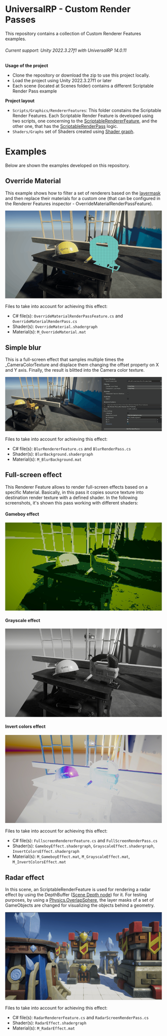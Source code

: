# UniversalRP - Custom Render Passes
This repository contains a collection of Custom Renderer Features examples.

###### Current support: Unity 2022.3.27f1 with UniversalRP 14.0.11


**Usage of the project**
* Clone the repository or download the zip to use this project locally.
* Load the project using Unity 2022.3.27f1 or later
* Each scene (located at Scenes folder) contains a different Scriptable Render Pass example

**Project layout**
* `Scripts/Graphics/RendererFeatures`: This folder constains the Scriptable Render Features. Each Scriptable Render Feature is developed using two scripts, one concerning to the [ScriptableRendererFeature](https://docs.unity3d.com/Packages/com.unity.render-pipelines.universal@10.6/api/UnityEngine.Rendering.Universal.ScriptableRendererFeature.html?q=ScriptableRendererFeature), and the other one, that has the [ScriptableRenderPass](https://docs.unity3d.com/Packages/com.unity.render-pipelines.universal@10.6/api/UnityEngine.Rendering.Universal.ScriptableRenderPass.html?q=ScriptableRenderPass) logic.
* `Shaders/Graphs` set of Shaders created using [Shader graph](https://unity.com/es/shader-graph).

# Examples
Below are shown the examples developed on this repository.

## Override Material
This example shows how to filter a set of renderers based on the [layermask](https://docs.unity3d.com/ScriptReference/LayerMask.html) and then replace their materials for a custom one (that can be configured in the Renderer Features inspector - OverrideMaterialRenderPassFeature).

![Override Material result](Images/01_OverrideMaterial.gif)

Files to take into account for achieving this effect:
 * C# file(s): `OverrideMaterialRenderPassFeature.cs` and `OverrideMaterialRenderPass.cs`
 * Shader(s): `OverrideMaterial.shadergraph`
 * Material(s): `M_OverrideMaterial.mat`

## Simple blur
This is a full-screen effect that samples multiple times the _CameraColorTexture and displace them changing the offset property on X and Y axis. Finally, the result is blitted into the Camera color texture.

![Simple blur result](Images/02_SimpleBlur.gif)

Files to take into account for achieving this effect:
 * C# file(s): `BlurRendererFeature.cs` and `BlurRenderPass.cs`
 * Shader(s): `BlurBackground.shadergraph`
 * Material(s): `M_BlurBackground.mat`

## Full-screen effect
This Renderer Feature allows to render full-screen effects based on a specific Material. Basically, in this pass it copies source texture into destination render texture with a defined shader.
In the following screenshots, it's shown this pass working with different shaders:

#### Gameboy effect
![Gameboy effect](Images/03a_GameboyEffect.jpg)

#### Grayscale effect
![Grayscale effect](Images/03b_GrayscaleEffect.jpg)

#### Invert colors effect
![Invert colors effect](Images/03c_InvertColorsEffect.jpg)

Files to take into account for achieving this effect:
 * C# file(s): `FullscreenRendererFeature.cs` and `FullScreenRenderPass.cs`
 * Shader(s): `GameboyEffect.shadergraph`, `GrayscaleEffect.shadergraph`, `InvertColorsEffect.shadergraph`
 * Material(s): `M_GameboyEffect.mat`, `M_GrayscaleEffect.mat`, `M_InvertColorsEffect.mat`

## Radar effect
In this scene, an ScriptableRenderFeature is used for rendering a radar effect by using the DepthBuffer ([Scene Depth node](https://docs.unity3d.com/Packages/com.unity.shadergraph@10.8/manual/Scene-Depth-Node.html)) for it. For testing purposes, by using a [Physics.OverlapSphere](https://docs.unity3d.com/ScriptReference/Physics.OverlapSphere.html), the layer masks of a set of GameObjects are changed for visualizing the objects behind a geometry.

![Radar effect result](Images/04_RadarEffect.gif)

Files to take into account for achieving this effect:
 * C# file(s): `RadarRendererFeature.cs` and `RadarScreenRenderPass.cs`
 * Shader(s): `RadarEffect.shadergraph`
 * Material(s): `M_RadarEffect.mat`

